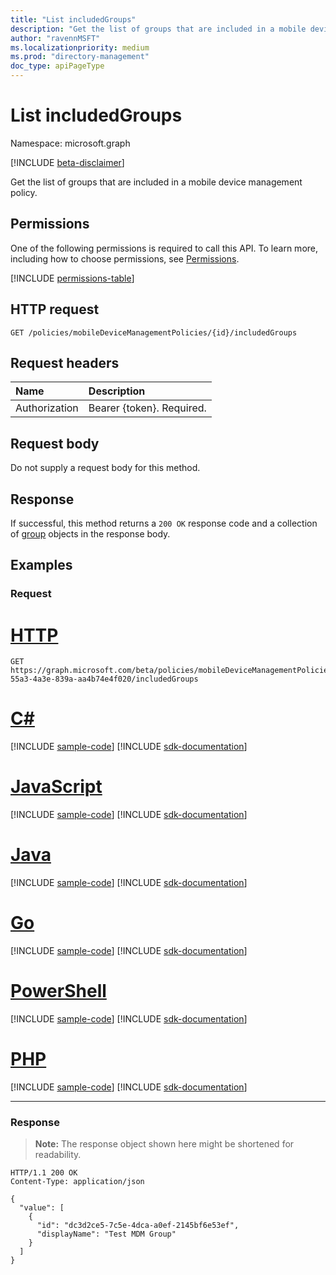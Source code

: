 ```yaml
---
title: "List includedGroups"
description: "Get the list of groups that are included in a mobile device management policy."
author: "ravennMSFT"
ms.localizationpriority: medium
ms.prod: "directory-management"
doc_type: apiPageType
---
```


# List includedGroups

Namespace: microsoft.graph

[!INCLUDE [beta-disclaimer](../../includes/beta-disclaimer.md)]

Get the list of groups that are included in a mobile device management policy.

## Permissions

One of the following permissions is required to call this API. To learn more, including how to choose permissions, see [Permissions](/graph/permissions-reference).

<!-- { "blockType": "permissions", "name": "mobiledevicemanagementpolicies_list_includedgroups" } -->
[!INCLUDE [permissions-table](../includes/permissions/mobiledevicemanagementpolicies-list-includedgroups-permissions.md)]

## HTTP request

<!-- {
  "blockType": "ignored"
}
-->

``` http
GET /policies/mobileDeviceManagementPolicies/{id}/includedGroups
```

## Request headers

|Name|Description|
|:---|:---|
|Authorization|Bearer {token}. Required.|

## Request body

Do not supply a request body for this method.

## Response

If successful, this method returns a `200 OK` response code and a collection of [group](../resources/group.md) objects in the response body.

## Examples

### Request


# [HTTP](#tab/http)
<!-- {
  "blockType": "request",
  "name": "list_mobileDevicePolicies_includedGroups"
}
-->

``` http
GET https://graph.microsoft.com/beta/policies/mobileDeviceManagementPolicies/ab90bacf-55a3-4a3e-839a-aa4b74e4f020/includedGroups
```

# [C#](#tab/csharp)
[!INCLUDE [sample-code](../includes/snippets/csharp/list-mobiledevicepolicies-includedgroups-csharp-snippets.md)]
[!INCLUDE [sdk-documentation](../includes/snippets/snippets-sdk-documentation-link.md)]

# [JavaScript](#tab/javascript)
[!INCLUDE [sample-code](../includes/snippets/javascript/list-mobiledevicepolicies-includedgroups-javascript-snippets.md)]
[!INCLUDE [sdk-documentation](../includes/snippets/snippets-sdk-documentation-link.md)]

# [Java](#tab/java)
[!INCLUDE [sample-code](../includes/snippets/java/list-mobiledevicepolicies-includedgroups-java-snippets.md)]
[!INCLUDE [sdk-documentation](../includes/snippets/snippets-sdk-documentation-link.md)]

# [Go](#tab/go)
[!INCLUDE [sample-code](../includes/snippets/go/list-mobiledevicepolicies-includedgroups-go-snippets.md)]
[!INCLUDE [sdk-documentation](../includes/snippets/snippets-sdk-documentation-link.md)]

# [PowerShell](#tab/powershell)
[!INCLUDE [sample-code](../includes/snippets/powershell/list-mobiledevicepolicies-includedgroups-powershell-snippets.md)]
[!INCLUDE [sdk-documentation](../includes/snippets/snippets-sdk-documentation-link.md)]

# [PHP](#tab/php)
[!INCLUDE [sample-code](../includes/snippets/php/list-mobiledevicepolicies-includedgroups-php-snippets.md)]
[!INCLUDE [sdk-documentation](../includes/snippets/snippets-sdk-documentation-link.md)]

---

### Response

>**Note:** The response object shown here might be shortened for readability.
<!-- {
  "blockType": "response",
  "truncated": true,
  "@odata.type": "Collection(microsoft.graph.group)"
}
-->

``` http
HTTP/1.1 200 OK
Content-Type: application/json

{
  "value": [
    {
      "id": "dc3d2ce5-7c5e-4dca-a0ef-2145bf6e53ef",
      "displayName": "Test MDM Group"
    }
  ]
}
```

